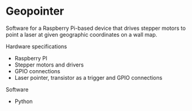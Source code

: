 # Geopointer
Software for a Raspberry Pi-based device that drives stepper motors to point a laser at given geographic coordinates on a wall map. 


Hardware specifications
- Raspberry PI
- Stepper motors and drivers
- GPIO connections
- Laser pointer, transistor as a trigger and GPIO connections

Software
- Python

